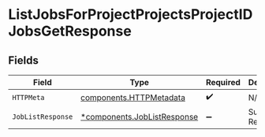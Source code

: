 # ListJobsForProjectProjectsProjectIDJobsGetResponse


## Fields

| Field                                                                     | Type                                                                      | Required                                                                  | Description                                                               |
| ------------------------------------------------------------------------- | ------------------------------------------------------------------------- | ------------------------------------------------------------------------- | ------------------------------------------------------------------------- |
| `HTTPMeta`                                                                | [components.HTTPMetadata](../../models/components/httpmetadata.md)        | :heavy_check_mark:                                                        | N/A                                                                       |
| `JobListResponse`                                                         | [*components.JobListResponse](../../models/components/joblistresponse.md) | :heavy_minus_sign:                                                        | Successful Response                                                       |